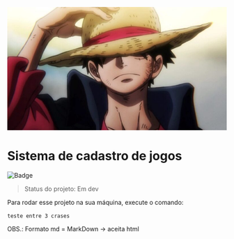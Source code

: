![imagem do luffy badass de one piece](https://github.com/MarceloMBruneri/sistema-de-cadastro/blob/main/luffy.png)
<h1>Sistema de cadastro de jogos</h1>

![Badge](https://img.shields.io/github/downloads/marcelombruneri/sistema-de-cadastro/total)

> Status do projeto: Em dev

Para rodar esse projeto na sua máquina, execute o comando:

```
teste entre 3 crases
```

OBS.: Formato md = MarkDown -> aceita html
